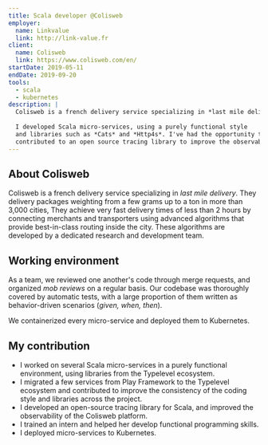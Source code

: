 ```yaml
---
title: Scala developer @Colisweb
employer:
  name: Linkvalue
  link: http://link-value.fr
client:
  name: Colisweb
  link: https://www.colisweb.com/en/
startDate: 2019-05-11
endDate: 2019-09-20
tools:
  - scala
  - kubernetes
description: |
  Colisweb is a french delivery service specializing in *last mile delivery*. 
  
  I developed Scala micro-services, using a purely functional style
  and libraries such as *Cats* and *Http4s*. I've had the opportunity to migrate several services from Play Framework to Http4s and Tapir; and also
  contributed to an open source tracing library to improve the observability of their platform.
---
```


## About Colisweb

Colisweb is a french delivery service specializing in *last mile delivery*. They delivery packages weighting from a few grams up to a ton in more than 3,000 cities,
They achieve very fast delivery times of less than 2 hours by connecting merchants and transporters using advanced algorithms that provide best-in-class routing inside the city. 
These algorithms are developed by a dedicated research and development team.

## Working environment

As a team, we reviewed one another's code through merge requests, and organized *mob reviews* on a regular basis. 
Our codebase was thoroughly covered by automatic tests, with a large
proportion of them written as behavior-driven scenarios (*given, when, then*).

We containerized every micro-service and deployed them to Kubernetes.

## My contribution

- I worked on several Scala micro-services in a purely functional environment, using libraries from the Typelevel ecosystem.
- I migrated a few services from Play Framework to the Typelevel ecosystem and contributed to improve the consistency of the coding style and libraries across the project.
- I developed an open-source tracing library for Scala, and improved the observability of the Colisweb platform.
- I trained an intern and helped her develop functional programming skills.
- I deployed micro-services to Kubernetes.
